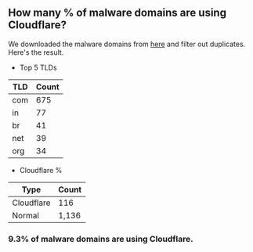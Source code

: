 ## How many % of malware domains are using Cloudflare?


We downloaded the malware domains from [here](https://urlhaus.abuse.ch) and filter out duplicates.
Here's the result.


[//]: # (start replacement)


- Top 5 TLDs

| TLD | Count |
| --- | --- |
| com | 675 |
| in | 77 |
| br | 41 |
| net | 39 |
| org | 34 |


- Cloudflare %

| Type | Count |
| --- | --- |
| Cloudflare | 116 |
| Normal | 1,136 |


### 9.3% of malware domains are using Cloudflare.